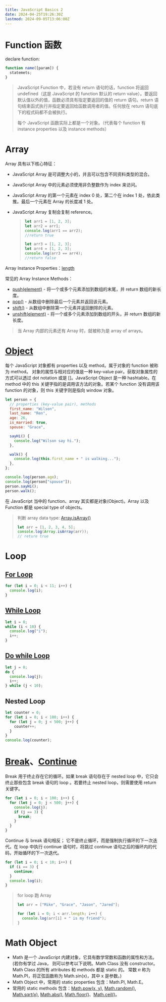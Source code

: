```yaml
---
title: JavaScript Basics 2
date: 2024-04-25T19:26:30Z
lastmod: 2024-09-05T13:06:00Z
---
```


# Function 函数

declare function:

```javascript
function name([param]) {
  statemets;
}
```

> JavaScript Function 中，若没有 return 语句的话，function 将返回 undefined（这是 JavaScript 的 function 默认的 return value）。要返回默认值以外的值，函数必须具有指定要返回的值的 return 语句。return 语句结束函式执行并指定要返回给函数调用者的值。任何放在 return 语句底下的程式码都不会被执行。
>
> 每个 JavaScript 函数实际上都是一个对象。（代表每个 function 有 instance properties 以及 instance methods）

# Array

Array 具有以下核心特征：

- JavaScript Array 是可调整大小的，并且可以包含不同资料类型的混合。
- JavaScript Array 中的元素必须使用非负整数作为 index 来访问。
- JavaScript Array 的第一个元素在 index 0 处，第二个在 index 1 处，依此类推。最后一个元素在 Array 的长度减 1 处。
- JavaScript Array 复制会复制 reference。

  > ```javascript
  > let arr1 = [1, 2, 3];
  > let arr2 = arr1;
  > console.log(arr1 == arr2);
  > //return true
  >
  > let arr3 = [1, 2, 3];
  > let arr4 = [1, 2, 3];
  > console.log(arr3 == arr4);
  > //return false
  > ```
  >

Array Instance Properties：[length](https://developer.mozilla.org/zh-CN/docs/Web/JavaScript/Reference/Global_Objects/Array/length)

常见的 Array Instance Methods：

- [push(element)](https://developer.mozilla.org/zh-CN/docs/Web/JavaScript/Reference/Global_Objects/Array/push) - 将一个或多个元素添加到数组的末尾，并 return 数组的新长度。
- [pop()](https://developer.mozilla.org/zh-CN/docs/Web/JavaScript/Reference/Global_Objects/Array/pop) - 从数组中删除最后一个元素并返回该元素。
- [shift()](https://developer.mozilla.org/zh-CN/docs/Web/JavaScript/Reference/Global_Objects/Array/shift) - 从数组中删除第一个元素并返回删除的元素。
- [unshift(element)](https://developer.mozilla.org/zh-CN/docs/Web/JavaScript/Reference/Global_Objects/Array/unshift) - 将一个或多个元素添加到数组的开头，并 return 数组的新长度。

> 当 Array 内部的元素还有 Array 时，就被称为是 array of arrays。

# [Object](https://developer.mozilla.org/zh-CN/docs/Web/JavaScript/Reference/Global_Objects/Object)

每个 JavaScript 对象都有 properties 以及 method。属于对象的 function 被称为 method。 对象的属性与相对应的值是一种 key-value pair。获取对象属性的方式可以透过 dot notation 或是 []。JavaScript Object 是一种 hashtable。在 method 中的 this 关键字指的是调用该方法的对象。若某个 function 没有调用该 function 的对象，则 this 关键字则是指向 window 对象。

```javascript
let person = {
  // properties (key-value pair), methods
  first_name: "Wilson",
  last_name: "Ren",
  age: 26,
  is_married: true,
  spouse: "Grace",

  sayHi() {
    console.log("Wilson say hi.");
  },

  walk() {
    console.log(this.first_name + " is walking...");
  },
};

console.log(person.age);
console.log(person["spouse"]);
person.sayHi();
person.walk();
```

在 JavaScript 当中的 function、array 其实都是对象(Object)。Array 以及 Function 都是 special type of objects。

> 判断 array data type: [Array.isArray()](https://developer.mozilla.org/zh-CN/docs/Web/JavaScript/Reference/Global_Objects/Array/isArray)
>
> ```javascript
> let arr = [1, 2, 3, 4, 5];
> console.log(Array.isArray(arr));
> // reture true
> ```

# Loop

## [For Loop](https://developer.mozilla.org/zh-CN/docs/Web/JavaScript/Reference/Statements/for)

```javascript
for (let i = 0; i < 11; i++) {
  console.log(i);
}
```

## [While Loop](https://developer.mozilla.org/zh-CN/docs/Web/JavaScript/Reference/Statements/while)

```javascript
let i = 0;
while (i < 10) {
  console.log("i");
  i++;
}
```

## [Do while Loop](https://developer.mozilla.org/zh-CN/docs/Web/JavaScript/Reference/Statements/do...while)

```javascript
let j = 0;
do {
  console.log(j);
  i++;
} while (j < 10);
```

## Nested Loop

```javascript
let counter = 0;
for (let i = 0; i < 100; i++) {
  for (let j = 0; j < 500; j++) {
    counter++;
  }
}
console.log(counter);
```

# [Break](https://developer.mozilla.org/zh-CN/docs/Web/JavaScript/Reference/Statements/break)、[Continue](https://developer.mozilla.org/zh-CN/docs/Web/JavaScript/Reference/Statements/continue)

Break 用于终止存在它的循环。如果 break 语句存在于 nested loop 中，它只会终止那些包含 break 语句的 loop 。若要终止 nested loop，则需要使用 return 关键字。

```javascript
for (let i = 0; i < 100; i++) {
  for (let j = 0; j < 500; j++) {
    console.log(j);
    if (j == 3) {
      break;
    }
  }
}
```

Continue 与 break 语句相反； 它不是终止循环，而是强制执行循环的下一次迭代。在 loop 中执行 continue 语句时，将跳过 continue 语句之后的循环内的代码，开始循环的下一次迭代。

```javascript
for (let i = 0; i < 10; i++) {
  if (i == 3) {
    continue;
  }
  console.log(i);
}
```

> for loop 跑 Array
>
> ```javascript
> let arr = ["Mike", "Grace", "Jason", "Jared"];
>
> for (let i = 0; i < arr.length; i++) {
>   console.log(arr[i] + " is my friend");
> }
> ```

# Math Object

- Math 是一个 JavaScript 内建对象，它具有数学常数和函数的属性和方法。(若你有学过 Java， 则可以参考以下说明。Math Class 没有 constructor。 Math Class 的所有 attributes 和 methods 都是 static 的。 常数 𝜋 称为 Math.PI，将正弦函数称为 Math.sin(x)，其中 x 是参数。)
- Math Object 中，常用的 static properties 包含：Math.PI, Math.E。
- 常用的 static methods 包含：[Math.pow(x, y)](https://developer.mozilla.org/zh-CN/docs/Web/JavaScript/Reference/Global_Objects/Math/pow), [Math.random()](https://developer.mozilla.org/zh-CN/docs/Web/JavaScript/Reference/Global_Objects/Math/random), [Math.sqrt(x)](https://developer.mozilla.org/zh-CN/docs/Web/JavaScript/Reference/Global_Objects/Math/sqrt), [Math.abs()](https://developer.mozilla.org/zh-CN/docs/Web/JavaScript/Reference/Global_Objects/Math/abs), [Math.floor()](https://developer.mozilla.org/zh-CN/docs/Web/JavaScript/Reference/Global_Objects/Math/floor)、[Math.ceil()](https://developer.mozilla.org/zh-CN/docs/Web/JavaScript/Reference/Global_Objects/Math/ceil)。
